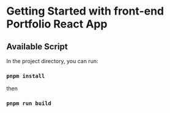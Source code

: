 # Getting Started with front-end Portfolio React App

## Available Script

In the project directory, you can run:

### `pnpm install` 

then

### `pnpm run build`
